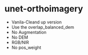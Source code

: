 # unet-orthoimagery
- Vanila-Cleand up version
- Use the overlap_balanced_dem
- No Augmentation
- No DEM
- RGB/NIR
- No pos_weight

